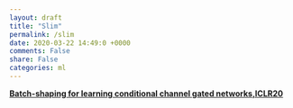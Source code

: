 ```yaml
---
layout: draft
title: "Slim"
permalink: /slim
date: 2020-03-22 14:49:0 +0000
comments: False
share: False
categories: ml
---
```


**[Batch-shaping for learning conditional channel gated networks,ICLR20](https://openreview.net/forum?id=Bke89JBtvB)**



